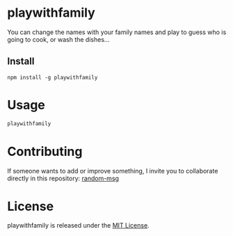 # playwithfamily

You can change the names with your family names and play to guess who is going to cook, or wash the dishes...

## Install

```npm
npm install -g playwithfamily
```

# Usage

```bash
playwithfamily
```

# Contributing
If someone wants to add or improve something, I invite you to collaborate directly in this repository: [random-msg](https://github.com/izquierdogarcia/playwithfamily)

# License
playwithfamily is released under the [MIT License](https://opensource.org/licenses/MIT).
